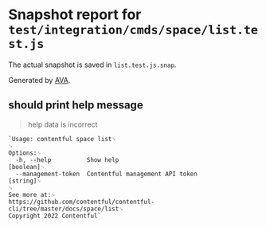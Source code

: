 # Snapshot report for `test/integration/cmds/space/list.test.js`

The actual snapshot is saved in `list.test.js.snap`.

Generated by [AVA](https://ava.li).

## should print help message

> help data is incorrect

    `Usage: contentful space list␊
    ␊
    Options:␊
      -h, --help          Show help                                        [boolean]␊
      --management-token  Contentful management API token                   [string]␊
    ␊
    See more at:␊
    https://github.com/contentful/contentful-cli/tree/master/docs/space/list␊
    Copyright 2022 Contentful`
